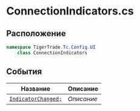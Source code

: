 
# ConnectionIndicators.cs
## Расположение
```csharp
namespace TigerTrade.Tc.Config.UI  
    class ConnectionIndicators
```

## События
| Название | Описание |
| --- | --- |
| [`IndicatorChanged;`](./sobytiya/IndicatorChanged;.md) | *Описание* |
